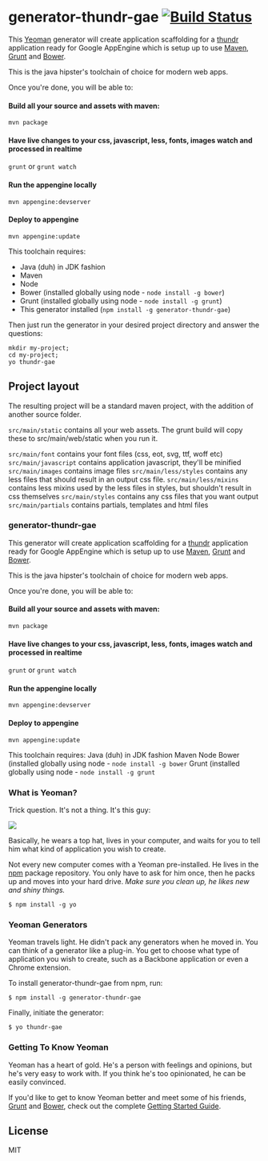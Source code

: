 # generator-thundr-gae [![Build Status](https://secure.travis-ci.org/atomicleopard/generator-thundr-gae.png?branch=master)](https://travis-ci.org/atomicleopard/generator-thundr-gae)

This [Yeoman](http://yeoman.io) generator will create application scaffolding for a [thundr](http://3wks.github.io/thundr/) application
ready for Google AppEngine which is setup up to use [Maven](http://maven.apache.org/), [Grunt](http://gruntjs.com) and [Bower](http://bower.io).

This is the java hipster's toolchain of choice for modern web apps.

Once you're done, you will be able to:

#### Build all your source and assets with maven:
```
mvn package
```

#### Have live changes to your css, javascript, less, fonts, images watch and processed in realtime 
```grunt``` or ```grunt watch```

#### Run the appengine locally
```
mvn appengine:devserver
```

#### Deploy to appengine
```
mvn appengine:update
```

This toolchain requires:
* Java (duh) in JDK fashion
* Maven
* Node
* Bower (installed globally using node - ```node install -g bower```)
* Grunt (installed globally using node - ```node install -g grunt```)
* This generator installed (```npm install -g generator-thundr-gae```)

Then just run the generator in your desired project directory and answer the questions:
```
mkdir my-project;
cd my-project;
yo thundr-gae
```

## Project layout

The resulting project will be a standard maven project, with the addition of another source folder.

```src/main/static``` contains all your web assets. The grunt build will copy these to src/main/web/static when
you run it.


```src/main/font``` contains your font files (css, eot, svg, ttf, woff etc)
```src/main/javascript``` contains application javascript, they'll be minified
```src/main/images``` contains image files 
```src/main/less/styles``` contains any less files that should result in an output css file.
```src/main/less/mixins``` contains less mixins used by the less files in styles, but shouldn't result in css themselves
```src/main/styles``` contains any css files that you want output
```src/main/partials``` contains partials, templates and html files 

### generator-thundr-gae

This generator will create application scaffolding for a [thundr](http://3wks.github.io/thundr/) application
ready for Google AppEngine which is setup up to use [Maven](http://maven.apache.org/), [Grunt](http://gruntjs.com) and [Bower](http://bower.io).

This is the java hipster's toolchain of choice for modern web apps.

Once you're done, you will be able to:

#### Build all your source and assets with maven:
```
mvn package
```

#### Have live changes to your css, javascript, less, fonts, images watch and processed in realtime 
```grunt``` or ```grunt watch```

#### Run the appengine locally
```
mvn appengine:devserver
```

#### Deploy to appengine
```
mvn appengine:update
```

This toolchain requires:
Java (duh) in JDK fashion
Maven
Node
Bower (installed globally using node - ```node install -g bower```
Grunt (installed globally using node - ```node install -g grunt```

### What is Yeoman?

Trick question. It's not a thing. It's this guy:

![](http://i.imgur.com/JHaAlBJ.png)

Basically, he wears a top hat, lives in your computer, and waits for you to tell him what kind of application you wish to create.

Not every new computer comes with a Yeoman pre-installed. He lives in the [npm](https://npmjs.org) package repository. You only have to ask for him once, then he packs up and moves into your hard drive. *Make sure you clean up, he likes new and shiny things.*

```
$ npm install -g yo
```

### Yeoman Generators

Yeoman travels light. He didn't pack any generators when he moved in. You can think of a generator like a plug-in. You get to choose what type of application you wish to create, such as a Backbone application or even a Chrome extension.

To install generator-thundr-gae from npm, run:

```
$ npm install -g generator-thundr-gae
```

Finally, initiate the generator:

```
$ yo thundr-gae
```

### Getting To Know Yeoman

Yeoman has a heart of gold. He's a person with feelings and opinions, but he's very easy to work with. If you think he's too opinionated, he can be easily convinced.

If you'd like to get to know Yeoman better and meet some of his friends, [Grunt](http://gruntjs.com) and [Bower](http://bower.io), check out the complete [Getting Started Guide](https://github.com/yeoman/yeoman/wiki/Getting-Started).


## License

MIT
